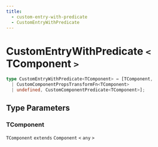 ```yaml
---
title:
  - custom-entry-with-predicate
  - CustomEntryWithPredicate
---
```


# CustomEntryWithPredicate `<` TComponent `>` 

```ts
type CustomEntryWithPredicate<TComponent> = [TComponent, 
  | CustomComponentPropsTransformFn<TComponent>
  | undefined, CustomComponentPredicate<TComponent>];
```

## Type Parameters

### TComponent

`TComponent` `extends` `Component` `<` `any` `>` 
